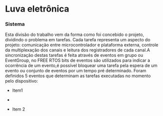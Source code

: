 
# Luva eletrônica

### Sistema #######

Esta divisão do trabalho vem da forma como foi concebido o projeto, dividindo o problema em tarefas. Cada tarefa representa um aspecto do projeto: comunicação entre microcontrolador e plataforma externa, controle da multiplexação dos canais e leitura dos registradores de cada canal.A sincronização destas tarefas é feita através de eventos em grupo ou EventGroup, no FREE RTOS bits de eventos são utilizados para indicar a ocorrência de um evento,é possível bloquear uma tarefa pela espera de um evento ou conjunto de eventos por um tempo pré determinado. Foram definidos 5 eventos que determinam as tarefas executadas no momento pelo dispositivo:

- Item1
 + 
- Item 2
